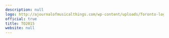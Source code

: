 ```yaml
---
description: null
logo: http://ajournalofmusicalthings.com/wp-content/uploads/Toronto-logo.png
official: true
title: TO2015
website: null
---
```

